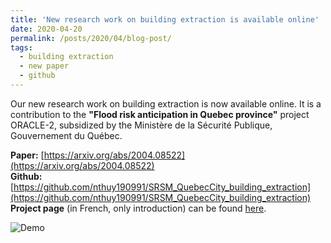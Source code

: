 ```yaml
---
title: 'New research work on building extraction is available online'
date: 2020-04-20
permalink: /posts/2020/04/blog-post/
tags:
  - building extraction
  - new paper
  - github
---
```


Our new research work on building extraction is now available online. It is a contribution to the **"Flood risk anticipation in Quebec province"** project ORACLE-2, subsidized by the Ministère de la Sécurité Publique, Gouvernement du Québec.

**Paper:** [https://arxiv.org/abs/2004.08522](https://arxiv.org/abs/2004.08522)<br>
**Github:** [https://github.com/nthuy190991/SRSM_QuebecCity_building_extraction](https://github.com/nthuy190991/SRSM_QuebecCity_building_extraction)<br>
**Project page** (in French, only introduction) can be found [here](https://crdig.ulaval.ca/portfolio/methodes-et-outils-geomatiques-pour-la-production-dun-portrait-du-risque-lie-aux-inondations-et-danticipation-de-ces-dernieres/).<br>

![Demo](thnguyen-grs.github.io/files/srsm_demo.png)

<!-- Headings are cool
======

You can have many headings
======

Aren't headings cool?
------ -->